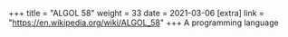 +++
title = "ALGOL 58"
weight = 33
date = 2021-03-06
[extra]
link = "https://en.wikipedia.org/wiki/ALGOL_58"
+++
A programming language

